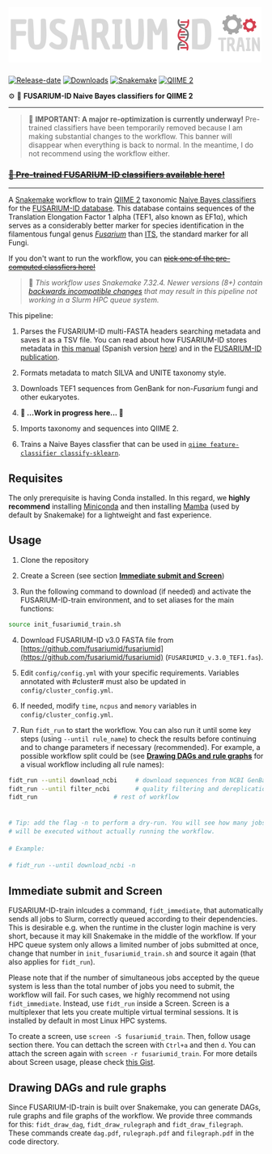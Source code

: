 # <img src="./.img/fidt_negative.png" width="500">

[![Release-date](https://img.shields.io/github/release-date-pre/SergioAlias/fusariumid-train?display_date=published_at&label=Release+date)](https://github.com/SergioAlias/fusariumid-train/releases)
[![Downloads](https://img.shields.io/github/downloads/SergioAlias/fusariumid-train/total.svg?label=Downloads)](https://github.com/SergioAlias/fusariumid-train/releases)
[![Snakemake](https://img.shields.io/badge/Snakemake-7.32.4-ffffff.svg)](https://snakemake.github.io)
[![QIIME 2](https://img.shields.io/badge/QIIME2-2024.2-0096FF.svg)](https://qiime2.org/)

⚙️ 🍄 **FUSARIUM-ID Naive Bayes classifiers for QIIME 2**

---

> 🚧 **IMPORTANT: A major re-optimization is currently underway!** Pre-trained classifiers have been temporarily removed because I am making substantial changes to the workflow. This banner will disappear when everything is back to normal. In the meantime, I do not recommend using the workflow either.

### ~~[🎉 Pre-trained FUSARIUM-ID classifiers available here!](https://github.com/SergioAlias/fusariumid-train/releases)~~

---

A [Snakemake](https://snakemake.readthedocs.io/en/v7.32.2/) workflow to train [QIIME 2](https://qiime2.org/) taxonomic [Naive Bayes classifiers](https://resources.qiime2.org/#qiime-2-2024-5-present) for the [FUSARIUM-ID database](https://github.com/fusariumid/fusariumid). This database contains sequences of the Translation Elongation Factor 1 alpha (TEF1, also known as EF1α), which serves as a considerably better marker for species identification in the filamentous fungal genus [*Fusarium*](https://en.wikipedia.org/wiki/Fusarium) than [ITS](https://en.wikipedia.org/wiki/Internal_transcribed_spacer), the standard marker for all Fungi.

If you don't want to run the workflow, you can ~~[pick one of the pre-computed classfiers here!](https://github.com/SergioAlias/fusariumid-train/releases)~~

>🐍 *This workflow uses Snakemake 7.32.4. Newer versions (8+) contain [backwards incompatible changes](https://snakemake.readthedocs.io/en/stable/getting_started/migration.html) that may result in this pipeline not working in a Slurm HPC queue system.*

This pipeline:

1. Parses the FUSARIUM-ID multi-FASTA headers searching metadata and saves it as a TSV file. You can read about how FUSARIUM-ID stores metadata in [this manual](https://github.com/fusariumid/fusariumid/blob/main/FUSARIUMID_BLAST_Tutorials.pdf) (Spanish version [here](https://github.com/fusariumid/fusariumid/blob/main/FUSARIUMID_BLAST_Tutoriales_Espan%CC%83ol.pdf)) and in the [FUSARIUM-ID publication](https://apsjournals.apsnet.org/doi/10.1094/PDIS-09-21-2105-SR).

2. Formats metadata to match SILVA and UNITE taxonomy style.

3. Downloads TEF1 sequences from GenBank for non-*Fusarium* fungi and other eukaryotes.

4. **🚧 ...Work in progress here... 🚧**

5. Imports taxonomy and sequences into QIIME 2.

6.  Trains a Naive Bayes classfier that can be used in [`qiime feature-classifier classify-sklearn`](https://docs.qiime2.org/2024.2/plugins/available/feature-classifier/classify-sklearn/).

## Requisites

The only prerequisite is having Conda installed. In this regard, we **highly recommend** installing [Miniconda](https://docs.anaconda.com/free/miniconda/index.html) and then installing [Mamba](https://anaconda.org/conda-forge/mamba) (used by default by Snakemake) for a lightweight and fast experience.

## Usage

1. Clone the repository

2. Create a Screen (see section [**Immediate submit and Screen**](#immediate-submit-and-screen))

3. Run the following command to download (if needed) and activate the FUSARIUM-ID-train environment, and to set aliases for the main functions:
```bash
source init_fusariumid_train.sh
```
4. Download FUSARIUM-ID v3.0 FASTA file from [https://github.com/fusariumid/fusariumid](https://github.com/fusariumid/fusariumid) (`FUSARIUMID_v.3.0_TEF1.fas`).
   
5. Edit `config/config.yml` with your specific requirements. Variables annotated with #cluster# must also be updated in `config/cluster_config.yml`.

6. If needed, modify `time`, `ncpus` and `memory` variables in `config/cluster_config.yml`.

7. Run `fidt_run` to start the workflow. You can also run it until some key steps (using `--until rule_name`) to check the results before continuing and to change parameters if necessary (recommended). For example, a possible workflow split could be (see [**Drawing DAGs and rule graphs**](#drawing-dags-and-rule-graphs) for a visual workflow including all rule names):

```bash
fidt_run --until download_ncbi     # download sequences from NCBI GenBank (read the warning below)
fidt_run --until filter_ncbi       # quality filtering and dereplication of NCBI sequences
fidt_run                     # rest of workflow


# Tip: add the flag -n to perform a dry-run. You will see how many jobs 
# will be executed without actually running the workflow.

# Example:

# fidt_run --until download_ncbi -n
```

## Immediate submit and Screen

FUSARIUM-ID-train inlcudes a command, `fidt_immediate`, that automatically sends all jobs to Slurm, correctly queued according to their dependencies. This is desirable e.g. when the runtime in the cluster login machine is very short, because it may kill Snakemake in the middle of the workflow. If your HPC queue system only allows a limited number of jobs submitted at once, change that number in `init_fusariumid_train.sh` and source it again (that also applies for `fidt_run`).

Please note that if the number of simultaneous jobs accepted by the queue system is less than the total number of jobs you need to submit, the workflow will fail. For such cases, we highly recommend not using `fidt_immediate`. Instead, use `fidt_run` inside a Screen. Screen is a multiplexer that lets you create multiple virtual terminal sessions. It is installed by default in most Linux HPC systems.

To create a screen, use `screen -S fusariumid_train`. Then, follow usage section there. You can dettach the screen with `Ctrl+a` and then `d`. You can attach the screen again with `screen -r fusariumid_train`. For more details about Screen usage, please check [this Gist](https://gist.github.com/jctosta/af918e1618682638aa82).

## Drawing DAGs and rule graphs

Since FUSARIUM-ID-train is built over Snakemake, you can generate DAGs, rule graphs and file graphs of the workflow. We provide three commands for this: `fidt_draw_dag`, `fidt_draw_rulegraph` and `fidt_draw_filegraph`. These commands create `dag.pdf`, `rulegraph.pdf` and `filegraph.pdf` in the code directory.